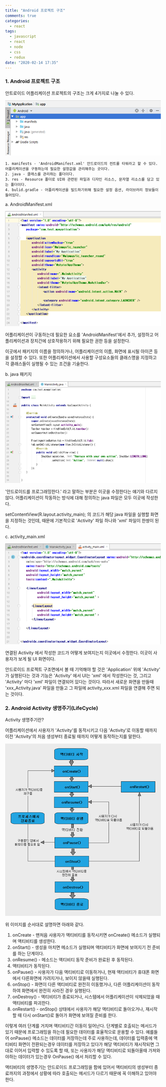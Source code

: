 ```yaml
---
title: "Android 프로젝트 구조"
comments: true
categories:
  - react
tags:
  - javascript
  - react
  - node
  - css
  - redux
date: "2020-02-14 17:35"
---
```


<!-- ### 1. Android Native App 이란? -->

  <!-- 우리가 흔히 사용하는 모바일 어플리케이션을 Native App 이라고 한다.
  네이티브 앱은 모바일 기기에 최적화된 언어로 개발된 앱으로 기기에서 지원하는 모든 기능을 온전히 사용할 수 있다(카메라, gps 등) -->


### 1. Android 프로젝트 구조

  안트로이드 어플리케이션 프로젝트의 구조는 크게 4가지로 나눌 수 있다.
  <!-- 안드로이드스튜디오 프로젝트 좌측 부분 스크린샷 넣을 것. -->
  ![img](\assets\images\android\basic_structure.png)

    1. manifests - 'AndroidManifest.xml' 안드로이드의 컨트롤 타워라고 할 수 있다. 어플리케이션을 구동하는데 필요한 설정값을 관리해주는 곳이다.
    2. java - 클래스를 관리하는 폴더이다.
    3. res - Resource 폴더로 UI와 관련된 파일과 디자인 리소스, 문자열 리소스를 담고 있는 폴더이다.
    4. bulid.gradle - 어플리케이션을 빌드하기위해 필요한 설정 옵션, 라이브러리 정보들이 들어있다.


  a. AndroidManifest.xml
  <!-- 매니페스트 스크린샷. -->
  ![img](\assets\images\android\androidmanifest.png)

  어플리케이션이 구동하는데 필요한 요소를 'AndroidManifest'에서 추가, 설정하고
  어플리케이션과 장치간에 상호작용하기 위해 필요한 권한 등을 설정한다.

  이곳에서 패키지의 이름을 정의하거나, 어플리케이션의 이름, 화면에 표시될 아이콘 등을 설정할 수 있다.
  또한 어플리케이션에서 사용할 구성요소들의 클래스명을 지정하고
  각 클래스들이 실행될 수 있는 조건을 기술한다.



  b. java 패키지
  <!-- activity 스크린샷. -->
  ![img](\assets\images\android\MainActivity.png)

  '안드로이드를 프로그래밍한다.' 라고 말하는 부분은 이곳을 수정한다는 얘기와 다르지 않다.
  어플리케이션이 작동하는 방식에 대해 정의하는 java 파일은 모두 이곳에 작성한다.

  setContentView(R.layout.activity_main); 의 코드가 해당 java 파일을
  실행할 화면을 지정하는 것인데, 때문에 기본적으로 'Activity' 파일 하나와 'xml' 파일이 한쌍이 된다.



  c. activity_main.xml
  <!-- activity_main.xml 스크린샷 -->
  ![img](\assets\images\android\activity_main.png)

  연결된 Activity 에서 작성한 코드가 어떻게 보여지는지 이곳에서 수정한다.
  이곳이 사용자가 보게 될 UI 화면이다.




  안드로이드 프로젝트 구조면에서 볼 때 기억해야 할 것은 'Application' 위에 'Activity' 가 실행된다는 것과
  기능은 'Activity' 에서 UI는 'xml' 에서 작성한다는 것, 그리고 'Activity' 마다 'xml' 파일이 연결되어 있다는 것이다.
  따라서 새로운 화면을 만들때 'xxx_Activity.java' 파일을 만들고 그 파일에 activity_xxx.xml 파일을 연결해 주면 되는 것이다.



### 2. Android Activity 생명주기(LifeCycle)

  Activity 생명주기란?

  어플리케이션에서 사용자가 'Activity'를 동작시키고 다음 'Activity'로 이동할 때까지
  이전 'Activity'의 처음 생성부터 종료될 때까지 어떻게 동작하는지를 말한다.

  ![img](\assets\images\android\lifecycle.png)

  위 이미지를 순서대로 설명하면 아래와 같다.
  1. onCreate - 맨처음 사용자가 액티비티를 동작시키면 onCreate() 메소드가 실행되며 액티비티를 생성한다.
  2. onStart() - 생성을 마치면 메소드가 실행되며 액티비티가 화면에 보여지기 전 준비를 하는 단계이다.
  3. onResume() - 메소드는 액티비티 동작 준비가 완료된 후 동작된다.
  4. 액티비티가 동작된다.
  5. onPause() - 사용자가 다음 액티비티로 이동하거나, 현재 액티비티가 휴대폰 화면에서 다른화면에 가려지거나, 보이지 않을때 실행된다.
  6. onStop() - 화면이 다른 액티비티로 완전히 이동했거나, 다른 어플리케이션이 동작하여 화면에서 완전히 사라진 경우 실행된다.
  7. onDestroy() - 액티비티가 종료되거나, 시스템에서 어플리케이션이 삭제되었을 때 액티비티를 파괴한다.
  8. onRestart() - onStop() 상태에서 사용자가 해당 액티비티로 돌아오거나, 재시작할 때 다시 onStart()로 돌아가 화면에 보여질 준비를 한다.


  이렇게 여러 단계를 거치며 액티비티간 이동이 일어난다.
  단계별로 호출되는 메서드가 있기 때문에 프로그래밍을 하는데 필요한 데이터를 효율적으로 운용할 수 있다.
  예를들어 onPause() 메소드는 데이터를 저장하는데 주로 사용하는데,
  데이터를 입력중에 액티비티 화면이 전환되는경우 데이터를 저장하고 있다가 해당 액티비티가 재시작되면
  그대로 이어서 입력할 수 있도록 할 때, 또는 사용자가 해당 액티비티로 되돌아올때 가져와야하는 데이터가
  있는경우 OnPause() 에서 처리할 수 있다.


  액티비티의 생명주기는 안드로이드 프로그래밍을 함에 있어서
  액티비티의 생성부터 종료까지의 과정에서 상황에 따라
  호출되는 메서드가 다르기 때문에 꼭 이해하고 있어야 한다.



